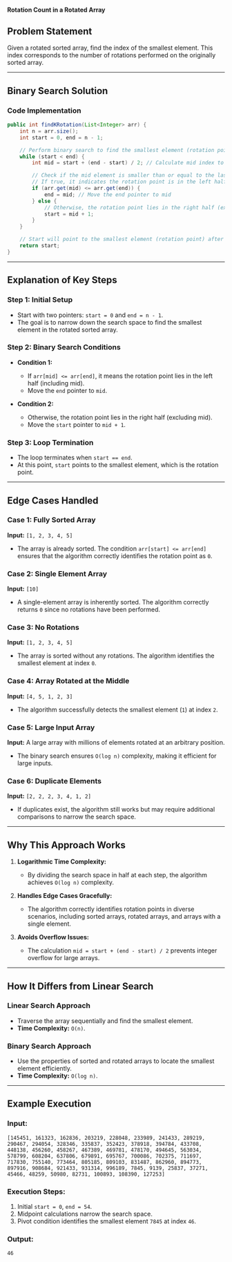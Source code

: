 #### Rotation Count in a Rotated Array 

## Problem Statement
Given a rotated sorted array, find the index of the smallest element. This index corresponds to the number of rotations performed on the originally sorted array.

---

## Binary Search Solution

### Code Implementation
```java
public int findKRotation(List<Integer> arr) {
    int n = arr.size();
    int start = 0, end = n - 1;

    // Perform binary search to find the smallest element (rotation point)
    while (start < end) {
        int mid = start + (end - start) / 2; // Calculate mid index to avoid overflow

        // Check if the mid element is smaller than or equal to the last element
        // If true, it indicates the rotation point is in the left half (including mid)
        if (arr.get(mid) <= arr.get(end)) {
            end = mid; // Move the end pointer to mid
        } else {
            // Otherwise, the rotation point lies in the right half (excluding mid)
            start = mid + 1;
        }
    }

    // Start will point to the smallest element (rotation point) after the loop
    return start;
}
```

---

## Explanation of Key Steps

### Step 1: Initial Setup
- Start with two pointers: `start = 0` and `end = n - 1`.
- The goal is to narrow down the search space to find the smallest element in the rotated sorted array.

### Step 2: Binary Search Conditions
- **Condition 1:**
    - If `arr[mid] <= arr[end]`, it means the rotation point lies in the left half (including mid).
    - Move the `end` pointer to `mid`.

- **Condition 2:**
    - Otherwise, the rotation point lies in the right half (excluding mid).
    - Move the `start` pointer to `mid + 1`.

### Step 3: Loop Termination
- The loop terminates when `start == end`.
- At this point, `start` points to the smallest element, which is the rotation point.

---

## Edge Cases Handled

### Case 1: Fully Sorted Array
**Input:** `[1, 2, 3, 4, 5]`
- The array is already sorted. The condition `arr[start] <= arr[end]` ensures that the algorithm correctly identifies the rotation point as `0`.

### Case 2: Single Element Array
**Input:** `[10]`
- A single-element array is inherently sorted. The algorithm correctly returns `0` since no rotations have been performed.

### Case 3: No Rotations
**Input:** `[1, 2, 3, 4, 5]`
- The array is sorted without any rotations. The algorithm identifies the smallest element at index `0`.

### Case 4: Array Rotated at the Middle
**Input:** `[4, 5, 1, 2, 3]`
- The algorithm successfully detects the smallest element (`1`) at index `2`.

### Case 5: Large Input Array
**Input:** A large array with millions of elements rotated at an arbitrary position.
- The binary search ensures `O(log n)` complexity, making it efficient for large inputs.

### Case 6: Duplicate Elements
**Input:** `[2, 2, 2, 3, 4, 1, 2]`
- If duplicates exist, the algorithm still works but may require additional comparisons to narrow the search space.

---

## Why This Approach Works

1. **Logarithmic Time Complexity:**
    - By dividing the search space in half at each step, the algorithm achieves `O(log n)` complexity.

2. **Handles Edge Cases Gracefully:**
    - The algorithm correctly identifies rotation points in diverse scenarios, including sorted arrays, rotated arrays, and arrays with a single element.

3. **Avoids Overflow Issues:**
    - The calculation `mid = start + (end - start) / 2` prevents integer overflow for large arrays.

---

## How It Differs from Linear Search

### Linear Search Approach
- Traverse the array sequentially and find the smallest element.
- **Time Complexity:** `O(n)`.

### Binary Search Approach
- Use the properties of sorted and rotated arrays to locate the smallest element efficiently.
- **Time Complexity:** `O(log n)`.

---

## Example Execution

### Input:
`[145451, 161323, 162836, 203219, 228048, 233989, 241433, 289219, 290467, 294054, 328346, 335837, 352423, 378918, 394784, 433708, 448138, 456260, 458267, 467389, 469781, 478170, 494645, 563034, 578799, 608204, 637806, 679891, 695767, 700086, 702375, 711697, 717830, 755140, 773464, 805185, 809103, 831487, 862960, 894773, 897916, 908684, 921433, 931314, 996189, 7845, 9139, 25837, 37271, 45466, 48259, 50980, 82731, 100893, 108390, 127253]`

### Execution Steps:
1. Initial `start = 0`, `end = 54`.
2. Midpoint calculations narrow the search space.
3. Pivot condition identifies the smallest element `7845` at index `46`.

### Output:
`46`
